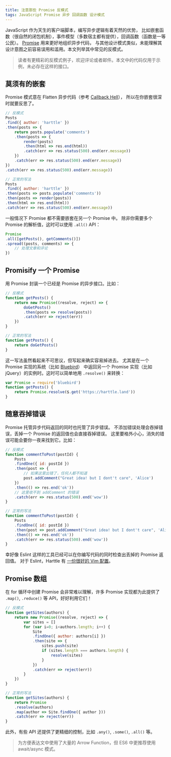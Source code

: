 ```yaml
---
title: 注意那些 Promise 反模式
tags: JavaScript Promise 异步 回调函数 设计模式
---
```


JavaScript 作为天生的客户端脚本，编写异步逻辑有着天然的优势，
比如嵌套函数（很自然的闭包机制），事件模型（多数宿主都有提供），回调函数（函数是一等公民）。
[Promise](/2016/08/10/promise.html) 用来更好地组织异步代码，
与其他设计模式类似，未能理解其设计意图之前容易误用和滥用。本文列举其中常见的反模式。

> 读者有更精彩的反模式例子，欢迎评论或者邮件。本文中的代码仅用于示例，未必存在这样的接口。

<!--more-->

## 莫须有的嵌套

Promise 模式意在 Flatten 异步代码（参考 [Callback Hell][callbackhell]），
所以在你嵌套很深时就要反思了。

```javascript
// 反模式
Posts
.find({ author: 'harttle' })
.then(posts => {
    return posts.populate('comments')
    .then(posts => {
        render(posts)
        .then(html => res.end(html))
        .catch(err => res.status(500).end(err.message))
    })
    .catch(err => res.status(500).end(err.message))
})
.catch(err => res.status(500).end(err.message))

// 正常的写法
Posts
.find({ author: 'harttle' })
.then(posts => posts.populate('comments'))
.then(posts => render(posts))
.then(html => res.end(html))
.catch(err => res.status(500).end(err.message))
```

一般情况下 Promise 都不需要嵌套在另一个 Promise 中。
除非你需要多个 Promise 的解析值，这时可以使用 `.all()` API：

```javascript
Promise
.all([getPosts(), getComments()])
.spread((posts, comments) => {
    // 处理文章和评论
})
```

## Promisify 一个 Promise

用 Promise 封装一个已经是 Promise 的异步接口。比如：

```javascript
// 反模式
function getPosts() {
    return new Promise((resolve, reject) => {
        doGetPosts()
        .then(posts => resolve(posts))
        .catch(err => reject(err))
    })
}

// 正常的写法
function getPosts() {
    return doGetPosts()
}
```

这一写法虽然看起来不可思议，但写起来确实容易掉进去。
尤其是在一个 Promise 实现的系统（比如 [Bluebird][bluebird]）
中返回另一个 Promise 实现（比如 jQuery）的实例时。这时可以简单地用 `.resolve()` 来转换：

```javascript
var Promise = require('bluebird')
function getPosts() {
    return Promise.resolve($.get('https://harttle.land'))
}
```

## 随意吞掉错误

Promise 托管异步代码返回的同时也托管了异步错误。
不添加错误处理会吞掉错误，丢掉一个 Promise 的返回值也会直接吞掉错误。
这里要格外小心，消失的错误可能会要你一夜来找到它。比如：

```javascript
// 反模式
function commentToPost(postId) {
    Posts
    .findOne({ id: postId })
    .then(post => {
        // 如果这里出错了，任何人都不知道
        post.addComment("Great idea! but I dont't care", 'Alice')
    })
    .then(() => res.end('ok'))
    // 这里收不到 addComment 的错误
    .catch(err => res.status(500).end('wow'))
}

// 正常的写法
function commentToPost(postId) {
    Posts
    .findOne({ id: postId })
    .then(post => post.addComment("Great idea! but I dont't care", 'Alice'))
    .then(() => res.end('ok'))
    .catch(err => res.status(500).end('wow'))
}
```

幸好像 Eslint 这样的工具已经可以在你编写代码的同时检查出丢掉的 Promise 返回值。
对于 Eslint，Harttle 有 [一份很好的 Vim 配置][eslint-vim]。

## Promise 数组

在 for 循环中创建 Promise 会非常难以理解，许多 Promise 实现都为此提供了
`.map()`, `.reduce()` 等 API，好好利用它们！

```javascript
// 反模式
function getSites(authors) {
    return new Promise((resolve, reject) => {
        var sites = []
        for (var i=0; i<authors.length; i++) {
            Site
            .findOne({ author: authors[i] })
            .then(site => {
                sites.push(site)
                if (sites.length === authors.length) {
                    resolve(sites)
                }
            })
            .catch(err => reject(err))
        }
    })
}

// 正常的写法
function getSites(authors) {
    return Promise
    .resolve(authors)
    .map(author => Site.findOne({ author }))
    .catch(err => reject(err))
}
```

此外，有些 API 还提供了更精细的控制，比如 `.any()`, `.some()`, `.all()` 等。

> 为方便表达文中使用了大量的 Arrow Function，但 ES6 中更推荐使用 await/async 模式。

[bluebird]: https://www.npmjs.com/package/bluebird
[callbackhell]: http://callbackhell.com/
[eslint-vim]: /2017/03/12/vim-eslint.html
